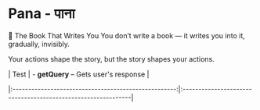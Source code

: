 # Pana - पाना

📜 The Book That Writes You
You don’t write a book — it writes you into it, gradually, invisibly.

Your actions shape the story, but the story shapes your actions.

| Test | - **getQuery** – Gets user's response |

|:----------------------------------------------------:|:-------------------------------------------------------------|

